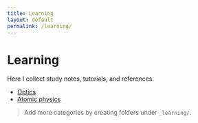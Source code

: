 ```yaml
---
title: Learning
layout: default
permalink: /learning/
---
```


# Learning

Here I collect study notes, tutorials, and references.

- [Optics](/learning/optics/index)
- [Atomic physics](/learning/atomic/index)

> Add more categories by creating folders under `_learning/`.
